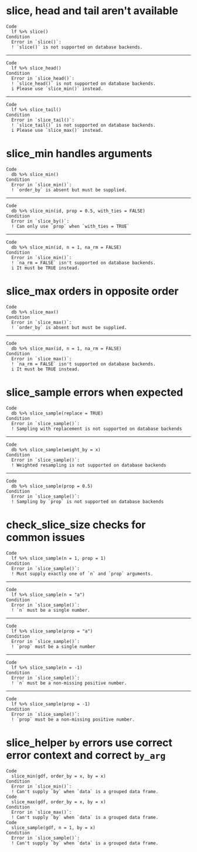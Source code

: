 # slice, head and tail aren't available

    Code
      lf %>% slice()
    Condition
      Error in `slice()`:
      ! `slice()` is not supported on database backends.

---

    Code
      lf %>% slice_head()
    Condition
      Error in `slice_head()`:
      ! `slice_head()` is not supported on database backends.
      i Please use `slice_min()` instead.

---

    Code
      lf %>% slice_tail()
    Condition
      Error in `slice_tail()`:
      ! `slice_tail()` is not supported on database backends.
      i Please use `slice_max()` instead.

# slice_min handles arguments

    Code
      db %>% slice_min()
    Condition
      Error in `slice_min()`:
      ! `order_by` is absent but must be supplied.

---

    Code
      db %>% slice_min(id, prop = 0.5, with_ties = FALSE)
    Condition
      Error in `slice_by()`:
      ! Can only use `prop` when `with_ties = TRUE`

---

    Code
      db %>% slice_min(id, n = 1, na_rm = FALSE)
    Condition
      Error in `slice_min()`:
      ! `na_rm = FALSE` isn't supported on database backends.
      i It must be TRUE instead.

# slice_max orders in opposite order

    Code
      db %>% slice_max()
    Condition
      Error in `slice_max()`:
      ! `order_by` is absent but must be supplied.

---

    Code
      db %>% slice_max(id, n = 1, na_rm = FALSE)
    Condition
      Error in `slice_max()`:
      ! `na_rm = FALSE` isn't supported on database backends.
      i It must be TRUE instead.

# slice_sample errors when expected

    Code
      db %>% slice_sample(replace = TRUE)
    Condition
      Error in `slice_sample()`:
      ! Sampling with replacement is not supported on database backends

---

    Code
      db %>% slice_sample(weight_by = x)
    Condition
      Error in `slice_sample()`:
      ! Weighted resampling is not supported on database backends

---

    Code
      db %>% slice_sample(prop = 0.5)
    Condition
      Error in `slice_sample()`:
      ! Sampling by `prop` is not supported on database backends

# check_slice_size checks for common issues

    Code
      lf %>% slice_sample(n = 1, prop = 1)
    Condition
      Error in `slice_sample()`:
      ! Must supply exactly one of `n` and `prop` arguments.

---

    Code
      lf %>% slice_sample(n = "a")
    Condition
      Error in `slice_sample()`:
      ! `n` must be a single number.

---

    Code
      lf %>% slice_sample(prop = "a")
    Condition
      Error in `slice_sample()`:
      ! `prop` must be a single number

---

    Code
      lf %>% slice_sample(n = -1)
    Condition
      Error in `slice_sample()`:
      ! `n` must be a non-missing positive number.

---

    Code
      lf %>% slice_sample(prop = -1)
    Condition
      Error in `slice_sample()`:
      ! `prop` must be a non-missing positive number.

# slice_helper `by` errors use correct error context and correct `by_arg`

    Code
      slice_min(gdf, order_by = x, by = x)
    Condition
      Error in `slice_min()`:
      ! Can't supply `by` when `data` is a grouped data frame.
    Code
      slice_max(gdf, order_by = x, by = x)
    Condition
      Error in `slice_max()`:
      ! Can't supply `by` when `data` is a grouped data frame.
    Code
      slice_sample(gdf, n = 1, by = x)
    Condition
      Error in `slice_sample()`:
      ! Can't supply `by` when `data` is a grouped data frame.

